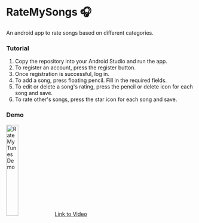 # RateMySongs 🎧
An android app to rate songs based on different categories. 

### Tutorial
1. Copy the repository into your Android Studio and run the app.
2. To register an account, press the register button.
3. Once registration is successful, log in.
4. To add a song, press floating pencil. Fill in the required fields.
5. To edit or delete a song's rating, press the pencil or delete icon for each song and save.
6. To rate other's songs, press the star icon for each song and save.

### Demo
<img alt="Rate My Tunes Demo" src="https://github.com/pinetcht/RateMySongs/blob/main/RateMyTunes%20Demo.gif" width=25% height=25%/>
<a href="https://drive.google.com/file/d/1C9trDJUpb4-fNa4LJJQsAN1ck0yrZ8P5/view?usp=drive_link">Link to Video</a>
